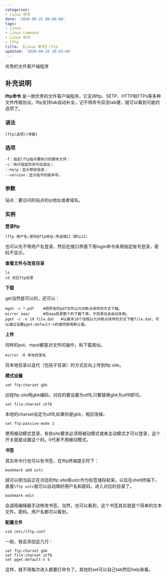 ```yaml
---
categories:
- Linux 命令
date: '2020-09-25 08:00:00'
tags:
- Linux
- Linux Command
- Linux 命令
- lftp
title: 【Linux 命令】lftp
updated: '2020-09-25 10:03:00'
---
```


优秀的文件客户端程序

## 补充说明

**lftp命令** 是一款优秀的文件客户端程序，它支持ftp、SETP、HTTP和FTPs等多种文件传输协议。lftp支持tab自动补全，记不得命令双击tab键，就可以看到可能的选项了。

###  语法

```shell
lftp(选项)(参数)
```

###  选项

```shell
-f：指定lftp指令要执行的脚本文件；
-c：执行指定的命令后退出；
--help：显示帮助信息；
--version：显示指令的版本号。
```

###  参数

站点：要访问的站点的ip地址或者域名。

###  实例

 **登录ftp** 

```shell
lftp 用户名:密码@ftp地址:传送端口（默认21）
```

也可以先不带用户名登录，然后在接口界面下用login命令来用指定账号登录，密码不显示。

 **查看文件与改变目录** 

```shell
ls
cd 对应ftp目录
```

 **下载** 

get当然是可以的，还可以：

```shell
mget -c *.pdf    #把所有的pdf文件以允许断点续传的方式下载。
mirror aaa/      #将aaa目录整个的下载下来，子目录也会自动复制。
pget -c -n 10 file.dat   #以最多10个线程以允许断点续传的方式下载file.dat，可以通过设置pget:default-n的值而使用默认值。
```

 **上传** 

同样的put、mput都是对文件的操作，和下载类似。

```shell
mirror -R 本地目录名
```

将本地目录以迭代（包括子目录）的方式反向上传到ftp site。

 **模式设置** 

```shell
set ftp:charset gbk
```

远程ftp site用gbk编码，对应的要设置为utf8,只要替换gbk为utf8即可。

```shell
set file:charset utf8
```

本地的charset设定为utf8,如果你是gbk，相应改掉。

```shell
set ftp:passive-mode 1
```

使用被动模式登录，有些site要求必须用被动模式或者主动模式才可以登录，这个开关就是设置这个的。0代表不用被动模式。

 **书签** 

其实命令行也可以有书签，在lftp终端提示符下：

```shell
bookmark add ustc
```

就可以把当前正在浏览的ftp site用ustc作为标签储存起来。以后在shell终端下，直接`lftp ustc`就可以自动填好用户名和密码，进入对应的目录了。

```shell
bookmark edit
```

会调用编辑器手动修改书签。当然，也可以看到，这个书签其实就是个简单的文本文件。密码，用户名都可以看到。

 **配置文件** 

```shell
vim /etc/lftp.conf
```

一般，我会添加这几行：

```shell
set ftp:charset gbk
set file:charset utf8
set pget:default-n 5
```

这样，就不用每次进入都要打命令了。其他的set可以自己tab然后help来看。


<!-- Linux命令行搜索引擎：https://jaywcjlove.github.io/linux-command/ -->
